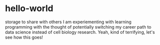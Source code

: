 # hello-world
storage to share with others
I am experiementing with learning programming with the thought of potentially switching my career path to data science instead of cell biology research. Yeah, kind of terrifying, let's see how this goes!
